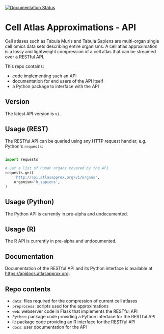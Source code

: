 [![Documentation Status](https://readthedocs.org/projects/atlasapprox/badge/?version=latest)](https://apidocs.atlasapprox.org/en/latest/?badge=latest)

Cell Atlas Approximations - API
===============================
Cell atlases such as Tabula Muris and Tabula Sapiens are multi-organ single cell omics data sets describing entire organisms. A cell atlas approximation is a lossy and lightweight compression of a cell atlas that can be streamed over a RESTful API.

This repo contains:
- code implementing such an API
- documentation for end users of the API itself
- a Python package to interface with the API

Version
-------
The latest API version is `v1`.

Usage (REST)
------------
The RESTful API can be queried using any HTTP request handler, e.g. Python's `requests`:
```python

import requests

# Get a list of human organs covered by the API
requests.get(
    'http://api.atlasapprox.org/v1/organs',
    organism='h_sapiens',
)
```

Usage (Python)
--------------
The Python API is currently in pre-alpha and undocumented.


Usage (R)
--------------
The R API is currently in pre-alpha and undocumented.


Documentation
-------------
Documentation of the RESTful API and its Python interface is available at https://apidocs.atlasapprox.org.


Repo contents
-------------
- `data`: files required for the compression of current cell atlases
- `preprocess`: scripts used for the approximations
- `web`: webserver code in Flask that implements the RESTful API
- `Python`: package code providing a Python interface for the RESTful API
- `R`: package code providing an R interface for the RESTful API
- `docs`: user documentation for the API
